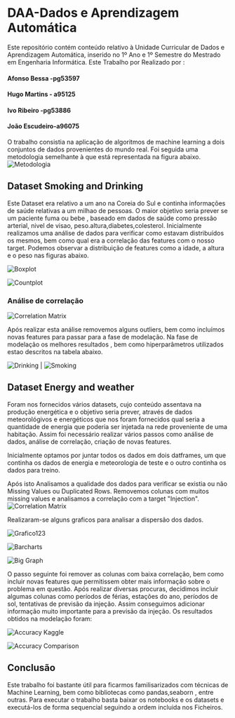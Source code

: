 # DAA-Dados e Aprendizagem Automática
Este repositório contém conteúdo relativo à Unidade Curricular de Dados e Aprendizagem Automática, inserido no 1º Ano e 1º Semestre do Mestrado em Engenharia Informática.
Este Trabalho por Realizado por : 

#### Afonso Bessa -pg53597
#### Hugo Martins - a95125
#### Ivo Ribeiro -pg53886
#### João Escudeiro-a96075

O trabalho consistia na aplicação de algoritmos de machine learning a dois conjuntos de  dados provenientes do mundo real.
Foi seguida uma metodologia semelhante à que está representada na figura abaixo.
![Metodologia](https://github.com/jbtescudeiro16/Dados-e-Aprendizagem-Automatica/raw/main/Photos/Metodologia.png)


## Dataset Smoking and Drinking
Este Dataset era relativo a um ano na Coreia do Sul e continha informações de saúde relativas a um milhao de pessoas.
O maior objetivo seria prever se um paciente fuma ou bebe , baseado em dados de saúde como pressão arterial, nivel de visao, peso.altura,diabetes,colesterol.
Inicialmente realizamos uma análise de dados para verificar como estavam distribuídos os mesmos, bem como qual era a correlação das features com o nosso target.
Podemos observar a distribuição de features como a idade, a altura e o peso nas figuras abaixo.

![Boxplot](https://github.com/jbtescudeiro16/Dados-e-Aprendizagem-Automatica/raw/main/Photos/boxplot.png)

![Countplot](https://github.com/jbtescudeiro16/Dados-e-Aprendizagem-Automatica/blob/main/Photos/countplot.png)

### Análise de correlação
![Correlation Matrix](https://github.com/jbtescudeiro16/Dados-e-Aprendizagem-Automatica/blob/main/Photos/C_Smoking.png)

Após realizar esta análise removemos alguns outliers, bem como incluímos novas features para passar para a fase de modelação.
Na fase de modelação os melhores resultados , bem como hiperparâmetros utilizados estao descritos na tabela abaixo.

![Drinking](https://github.com/jbtescudeiro16/Dados-e-Aprendizagem-Automatica/blob/main/Photos/Modelacao_Drinking.png) | ![Smoking](https://github.com/jbtescudeiro16/Dados-e-Aprendizagem-Automatica/blob/main/Photos/mODELACAO_SMOKING.png)


## Dataset Energy and weather
Foram nos fornecidos vários datasets, cujo conteúdo assentava na produção energética e o objetivo seria prever, através de dados meteorológivos e energéticos que nos foram fornecidos qual seria a quantidade de energia que poderia ser injetada na rede proveniente de uma habitação.
Assim foi necessário realizar vários passos como análise de dados, análise de correlação, criação de novas features.

Inicialmente optamos por juntar todos os dados em dois datframes, um que continha os dados de energia e meteorologia de teste e o outro continha os dados para treino.

Após isto Analisamos a qualidade dos dados para verificar se existia ou não Missing Values ou Duplicated Rows.
Removemos colunas com muitos missing values e analisamos a correlação com a target "Injection".
 ![Correlation Matrix](https://github.com/jbtescudeiro16/Dados-e-Aprendizagem-Automatica/blob/main/Photos/comp_corr_antes%20pp.png)

Realizaram-se alguns graficos para analisar a dispersão dos dados.

![Grafico123](https://github.com/jbtescudeiro16/Dados-e-Aprendizagem-Automatica/blob/main/Photos/grafico123.png)

![Barcharts](https://github.com/jbtescudeiro16/Dados-e-Aprendizagem-Automatica/blob/main/Photos/barcharts.png)

![Big Graph](https://github.com/jbtescudeiro16/Dados-e-Aprendizagem-Automatica/blob/main/Photos/big%20graph_comp.png)


O passo seguinte foi remover as colunas com baixa correlação, bem como incluir novas features que permitissem obter mais informação sobre o problema em questão.
Após realizar diversas procuras, decidimos incluir algumas colunas como períodos de férias, estações do ano, períodos de sol, tentativas de previsão da injeção.
Assim conseguimos adicionar informação muito importante para a previsão da injeção.
Os resultados obtidos na modelação foram:

![Accuracy Kaggle](https://github.com/jbtescudeiro16/Dados-e-Aprendizagem-Automatica/blob/main/Photos/Accuracy%20Kaggle.png)

![Accuracy Comparison](https://github.com/jbtescudeiro16/Dados-e-Aprendizagem-Automatica/blob/main/Photos/Accuracy_Comp.png)


## Conclusão

Este trabalho foi bastante útil para ficarmos familisarizados com técnicas de Machine Learning, bem como bibliotecas como pandas,seaborn , entre outras.
Para executar o trabalho basta baixar os notebooks e os datasets e executá-los de forma sequencial seguindo a ordem incluida nos Ficheiros.


